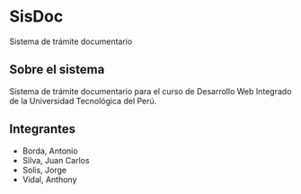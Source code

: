 # SisDoc
Sistema de trámite documentario
## Sobre el sistema
Sistema de trámite documentario para el curso de Desarrollo Web Integrado de la Universidad Tecnológica del Perú.
## Integrantes
- Borda, Antonio
- Silva, Juan Carlos
- Solis, Jorge
- Vidal, Anthony
